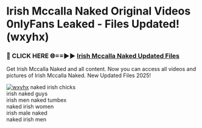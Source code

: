 # Irish Mccalla Naked Original Videos 0nlyFans Leaked - Files Updated! (wxyhx)

<h3>🔴 CLICK HERE 🌐==►► <a href="https://tinyurl.com/up5wt9bj" rel="nofollow">Irish Mccalla Naked Updated Files</a></h3>

Get Irish Mccalla Naked and all content. Now you can access all videos and pictures of Irish Mccalla Naked. New Updated Files 2025!

[![wxyhx](https://i.imgur.com/ABiUzMV.gif)](https://tinyurl.com/up5wt9bj)
naked irish chicks<br>
irish naked guys<br>
irish men naked tumbex<br>
naked irish women<br>
irish male naked<br>
naked irish men